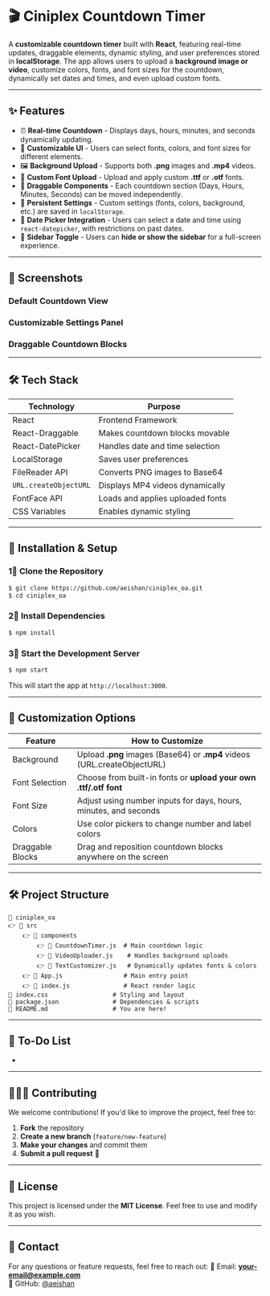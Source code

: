 # 🎬 Ciniplex Countdown Timer

A **customizable countdown timer** built with **React**, featuring real-time updates, draggable elements, dynamic styling, and user preferences stored in **localStorage**. The app allows users to upload a **background image or video**, customize colors, fonts, and font sizes for the countdown, dynamically set dates and times, and even upload custom fonts.

---

## ✨ Features

- ⏰ **Real-time Countdown** - Displays days, hours, minutes, and seconds dynamically updating.
- 🎨 **Customizable UI** - Users can select fonts, colors, and font sizes for different elements.
- 🖼 **Background Upload** - Supports both **.png** images and **.mp4** videos.
- 🎤 **Custom Font Upload** - Upload and apply custom **.ttf** or **.otf** fonts.
- 🔄 **Draggable Components** - Each countdown section (Days, Hours, Minutes, Seconds) can be moved independently.
- 💾 **Persistent Settings** - Custom settings (fonts, colors, background, etc.) are saved in `localStorage`.
- 📅 **Date Picker Integration** - Users can select a date and time using `react-datepicker`, with restrictions on past dates.
- 📏 **Sidebar Toggle** - Users can **hide or show the sidebar** for a full-screen experience.

---

## 📸 Screenshots

### **Default Countdown View**



### **Customizable Settings Panel**



### **Draggable Countdown Blocks**



---

## 🛠 Tech Stack

| **Technology**   | **Purpose**                     |
| ---------------- | ------------------------------- |
| React            | Frontend Framework              |
| React-Draggable  | Makes countdown blocks movable  |
| React-DatePicker | Handles date and time selection |
| LocalStorage     | Saves user preferences          |
| FileReader API   | Converts PNG images to Base64   |
| `URL.createObjectURL` | Displays MP4 videos dynamically |
| FontFace API     | Loads and applies uploaded fonts |
| CSS Variables    | Enables dynamic styling         |

---

## 💽 Installation & Setup

### **1⃣ Clone the Repository**

```sh
$ git clone https://github.com/aeishan/ciniplex_oa.git
$ cd ciniplex_oa
```

### **2⃣ Install Dependencies**

```sh
$ npm install
```

### **3⃣ Start the Development Server**

```sh
$ npm start
```

This will start the app at `http://localhost:3000`.

---

## 🎨 Customization Options

| Feature          | How to Customize                                                 |
| ---------------- | ---------------------------------------------------------------- |
| Background       | Upload **.png** images (Base64) or **.mp4** videos (URL.createObjectURL) |
| Font Selection   | Choose from built-in fonts or **upload your own .ttf/.otf font** |
| Font Size        | Adjust using number inputs for days, hours, minutes, and seconds |
| Colors           | Use color pickers to change number and label colors              |
| Draggable Blocks | Drag and reposition countdown blocks anywhere on the screen      |

---

## 🛠 Project Structure

```
📆 ciniplex_oa
👉 💚 src
    👉 💚 components
        👉 📝 CountdownTimer.js  # Main countdown logic
        👉 📝 VideoUploader.js    # Handles background uploads
        👉 📝 TextCustomizer.js   # Dynamically updates fonts & colors
    👉 📝 App.js                 # Main entry point
    👉 📝 index.js               # React render logic
📝 index.css                  # Styling and layout
📝 package.json               # Dependencies & scripts
📝 README.md                  # You are here!
```

---

## 📅 To-Do List

-

---

## 👨‍👩‍👦 Contributing

We welcome contributions! If you'd like to improve the project, feel free to:

1. **Fork** the repository
2. **Create a new branch** (`feature/new-feature`)
3. **Make your changes** and commit them
4. **Submit a pull request** 🚀

---

## 📝 License

This project is licensed under the **MIT License**. Feel free to use and modify it as you wish.

---

## 💌 Contact

For any questions or feature requests, feel free to reach out: 📧 Email: [**your-email@example.com**](mailto\:your-email@example.com)\
🤖 GitHub: [@aeishan](https://github.com/aeishan)


